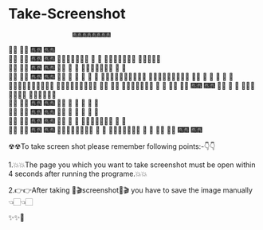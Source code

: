 # Take-Screenshot
                      🎆🎆🎆🎆🎆🎆🎆🎆                                                                           
🎉🎉           🎉🎉   🎆🎆         🎆🎆                                                                    
🎉🎉           🎉🎉   🎆🎆         🎆🎆       🎁🎁🎁🎁🎁🎁🎁   🎊        🎊    🎄🎄🎄🎄🎄🎄🎄   👑👑👑👑👑  
🎉🎉           🎉🎉   🎆🎆         🎆🎆     🎁🎁              🎊      🎊      🎄🎄🎄🎄🎄🎄🎄   👑        👑   
🎉🎉           🎉🎉   🎆🎆         🎆🎆    🎁🎁               🎊    🎊        🎄             👑         👑
🎉✨✨✨✨✨✨✨✨🎉  🎃🎃🎃🎃🎃🎃🎃🎃🎃   🎁🎁                🎊  🎊          🎄             👑          👑   
🎉✨✨✨✨✨✨✨✨🎉  🎃🎃🎃🎃🎃🎃🎃🎃🎃  🎁🎁                 🎊🎊            🎄🎄🎄🎄🎄🎄🎄   👑         👑
🎉🎉           🎉🎉   🎆🎆         🎆🎆  🎁🎁                 🎊  🎊          🎄🎄🎄🎄🎄🎄🎄   👑👑👑👑👑👑  
🎉🎉           🎉🎉   🎆🎆         🎆🎆  🎁🎁                 🎊    🎊        🎄             👑 👑    
🎉🎉           🎉🎉   🎆🎆         🎆🎆   🎁🎁                🎊      🎊      🎄             👑   👑              
🎉🎉           🎉🎉   🎆🎆         🎆🎆    🎁🎁               🎊        🎊    🎄🎄🎄🎄🎄🎄🎄   👑     👑     
🎉🎉           🎉🎉   🎆🎆         🎆🎆     🎁🎁🎁🎁🎁🎁🎁🎁   🎊          🎊  🎄🎄🎄🎄🎄🎄🎄   👑       👑
🎉🎉           🎉🎉   🎆🎆         🎆🎆                                                              



☢☢To take screen shot please remember following points:-👇👇

1️.💥💥The page you which you want to take screenshot must be open within  4 seconds after running the programe.💥💥

2️.👉👉After taking 📸🎬screenshot📸🎬 you have to save the image manually👈🏻👈🏻

✨✨🎉
